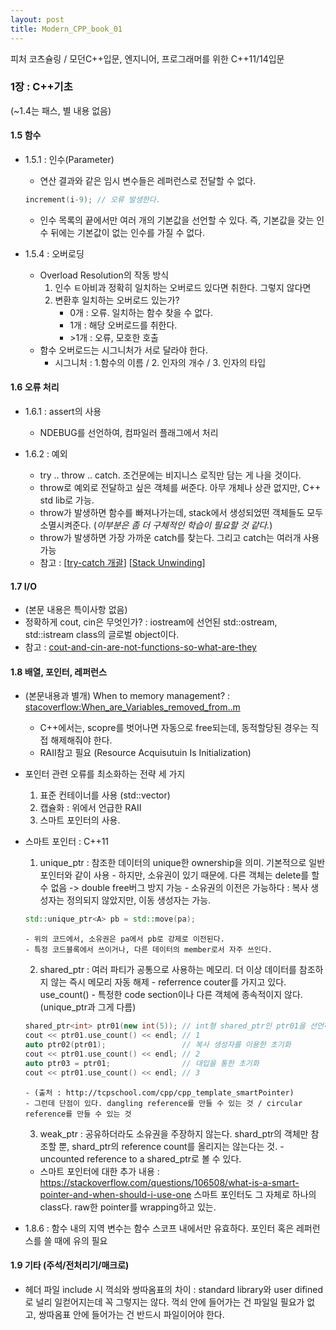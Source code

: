 ```yaml
---
layout: post
title: Modern_CPP_book_01
---
```


피처 코츠슐링 / 모던C++입문, 엔지니어, 프로그래머를 위한 C++11/14입문

### 1장 : C++기초
(~1.4는 패스, 별 내용 없음)

#### 1.5 함수
- 1.5.1 : 인수(Parameter)
  - 연산 결과와 같은 임시 변수들은 레퍼런스로 전달할 수 없다.
  ```cpp 
  increment(i-9); // 오류 발생한다. 
  ```
  - 인수 목록의 끝에서만 여러 개의 기본값을 선언할 수 있다. 즉, 기본값을 갖는 인수 뒤에는 기본값이 없는 인수를 가질 수 없다.
 
- 1.5.4 : 오버로딩
  - Overload Resolution의 작동 방식
    1. 인수 ㅌ아비과 정확히 일치하는 오버로드 있다면 취한다. 그렇지 않다면
    2. 변환후 일치하는 오버로드 있는가?
        - 0개 : 오류. 일치하는 함수 찾을 수 없다.
        - 1개 : 해당 오버로드를 취한다.
        - \>1개 : 오류, 모호한 호출
  - 함수 오버로드는 시그니처가 서로 달라야 한다. 
    - 시그니처 : 1.함수의 이름 / 2. 인자의 개수 / 3. 인자의 타입
    
#### 1.6 오류 처리
- 1.6.1 : assert의 사용
  - NDEBUG를 선언하여, 컴파일러 플래그에서 처리 

- 1.6.2 : 예외
  - try .. throw .. catch. 조건문에는 비지니스 로직만 담는 게 나을 것이다. 
  - throw로 예외로 전달하고 싶은 객체를 써준다. 아무 개체나 상관 없지만, C++ std lib로 가능.
  - throw가 발생하면 함수를 빠져나가는데, stack에서 생성되었떤 객체들도 모두 소멸시켜준다. 
    (*이부분은 좀 더 구체적인 학습이 필요할 것 같다.*)
  - throw가 발생하면 가장 가까운 catch를 찾는다. 그리고 catch는 여러개 사용 가능 
  - 참고 : \[[try-catch 개괄](https://supercoding.tistory.com/1)\] \[[Stack Unwinding](https://supercoding.tistory.com/2)\]
  
#### 1.7 I/O
- (본문 내용은 특이사항 없음)
- 정확하게 cout, cin은 무엇인가? : iostream에 선언된 std::ostream, std::istream class의 글로벌 object이다.
- 참고 : [cout-and-cin-are-not-functions-so-what-are-they](https://stackoverflow.com/questions/20070606/cout-and-cin-are-not-functions-so-what-are-they)

#### 1.8 배열, 포인터, 레퍼런스
- (본문내용과 별개) When to memory management? : [stacoverflow:When_are_Variables_removed_from..m](https://stackoverflow.com/questions/1880984/when-are-variables-removed-from-memory-in-c/1881066#1881066)
  - C++에서는, scopre를 벗어나면 자동으로 free되는데, 동적할당된 경우는 직접 해제해줘야 한다.
  - RAII참고 필요 (Resource Acquisutuin Is Initialization)
- 포인터 관련 오류를 최소화하는 전략 세 가지
  1. 표준 컨테이너를 사용 (std::vector)
  2. 캡슐화 : 위에서 언급한 RAII 
  3. 스마트 포인터의 사용. 
- 스마트 포인터 : C++11
    1. unique_ptr : 참조한 데이터의 unique한 ownership을 의미. 기본적으로 일반 포인터와 같이 사용
      - 하지만, 소유권이 있기 때문에. 다른 객체는 delete를 할 수 없음 -> double free버그 방지 가능
      - 소유권의 이전은 가능하다 : 복사 생성자는 정의되지 않았지만, 이동 생성자는 가능. 
    ```c++
    std::unique_ptr<A> pb = std::move(pa);
    ```
      - 위의 코드에서, 소유권은 pa에서 pb로 강제로 이전된다. 
      - 특정 코드블록에서 쓰이거나, 다른 데이터의 member로서 자주 쓰인다.
    2. shared_ptr : 여러 파티가 공통으로 사용하는 메모리. 더 이상 데이터를 참조하지 않는 즉시 메모리 자동 해제
      - referrence couter를 가지고 있다. use_count() 
      - 특정한 code section이나 다른 객체에 종속적이지 않다. (unique_ptr과 그게 다름)
    ```cpp
    shared_ptr<int> ptr01(new int(5)); // int형 shared_ptr인 ptr01을 선언하고 초기화함.
    cout << ptr01.use_count() << endl; // 1
    auto ptr02(ptr01);                 // 복사 생성자를 이용한 초기화
    cout << ptr01.use_count() << endl; // 2
    auto ptr03 = ptr01;                // 대입을 통한 초기화
    cout << ptr01.use_count() << endl; // 3 
    ``` 
      - (출처 : http://tcpschool.com/cpp/cpp_template_smartPointer)
      - 그런데 단점이 있다. dangling reference를 만들 수 있는 것 / circular reference를 만들 수 있는 것
    3. weak_ptr : 공유하더라도 소유권을 주장하지 않는다. shard_ptr의 객체만 참조할 뿐, shard_ptr의 reference count를 올리지는 않는다는 것. 
      - uncounted reference to a shared_ptr로 볼 수 있다. 

  - 스마트 포인터에 대한 추가 내용 : https://stackoverflow.com/questions/106508/what-is-a-smart-pointer-and-when-should-i-use-one
    스마트 포인터도 그 자체로 하나의 class다. raw한 pointer를 wrapping하고 있는. 

- 1.8.6 : 함수 내의 지역 변수는 함수 스코프 내에서만 유효하다. 포인터 혹은 레퍼런스를 쓸 때에 유의 필요

#### 1.9 기타 (주석/전처리기/매크로)
- 헤더 파일 include 시 꺽쇠와 쌍따옴표의 차이 : standard library와 user difined로 널리 일컫어지는데 꼭 그렇지는 않다. 꺽쇠 안에 들어가는 건 파일일 필요가 없고, 쌍따옴표 안에 들어가는 건 반드시 파일이어야 한다. 
